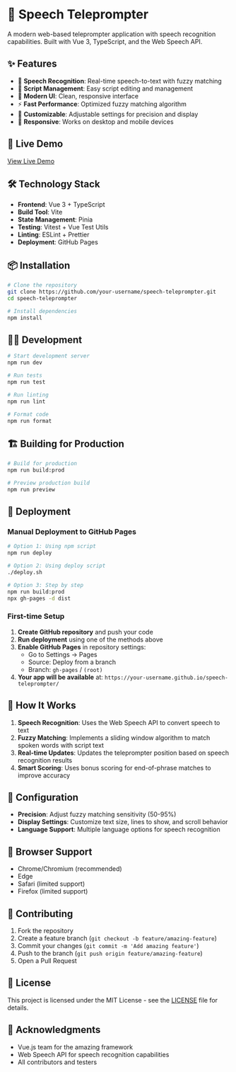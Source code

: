 # 🎤 Speech Teleprompter

A modern web-based teleprompter application with speech recognition capabilities. Built with Vue 3, TypeScript, and the Web Speech API.

## ✨ Features

- 🎯 **Speech Recognition**: Real-time speech-to-text with fuzzy matching
- 📝 **Script Management**: Easy script editing and management
- 🎨 **Modern UI**: Clean, responsive interface
- ⚡ **Fast Performance**: Optimized fuzzy matching algorithm
- 🔧 **Customizable**: Adjustable settings for precision and display
- 📱 **Responsive**: Works on desktop and mobile devices

## 🚀 Live Demo

[View Live Demo](https://your-username.github.io/speech-teleprompter/)

## 🛠️ Technology Stack

- **Frontend**: Vue 3 + TypeScript
- **Build Tool**: Vite
- **State Management**: Pinia
- **Testing**: Vitest + Vue Test Utils
- **Linting**: ESLint + Prettier
- **Deployment**: GitHub Pages

## 📦 Installation

```bash
# Clone the repository
git clone https://github.com/your-username/speech-teleprompter.git
cd speech-teleprompter

# Install dependencies
npm install
```

## 🏃‍♂️ Development

```bash
# Start development server
npm run dev

# Run tests
npm run test

# Run linting
npm run lint

# Format code
npm run format
```

## 🏗️ Building for Production

```bash
# Build for production
npm run build:prod

# Preview production build
npm run preview
```

## 🚀 Deployment

### Manual Deployment to GitHub Pages

```bash
# Option 1: Using npm script
npm run deploy

# Option 2: Using deploy script
./deploy.sh

# Option 3: Step by step
npm run build:prod
npx gh-pages -d dist
```

### First-time Setup

1. **Create GitHub repository** and push your code
2. **Run deployment** using one of the methods above
3. **Enable GitHub Pages** in repository settings:
   - Go to Settings → Pages
   - Source: Deploy from a branch
   - Branch: `gh-pages` / `(root)`
4. **Your app will be available** at: `https://your-username.github.io/speech-teleprompter/`

## 🎯 How It Works

1. **Speech Recognition**: Uses the Web Speech API to convert speech to text
2. **Fuzzy Matching**: Implements a sliding window algorithm to match spoken words with script text
3. **Real-time Updates**: Updates the teleprompter position based on speech recognition results
4. **Smart Scoring**: Uses bonus scoring for end-of-phrase matches to improve accuracy

## 🔧 Configuration

- **Precision**: Adjust fuzzy matching sensitivity (50-95%)
- **Display Settings**: Customize text size, lines to show, and scroll behavior
- **Language Support**: Multiple language options for speech recognition

## 📱 Browser Support

- Chrome/Chromium (recommended)
- Edge
- Safari (limited support)
- Firefox (limited support)

## 🤝 Contributing

1. Fork the repository
2. Create a feature branch (`git checkout -b feature/amazing-feature`)
3. Commit your changes (`git commit -m 'Add amazing feature'`)
4. Push to the branch (`git push origin feature/amazing-feature`)
5. Open a Pull Request

## 📄 License

This project is licensed under the MIT License - see the [LICENSE](LICENSE) file for details.

## 🙏 Acknowledgments

- Vue.js team for the amazing framework
- Web Speech API for speech recognition capabilities
- All contributors and testers

